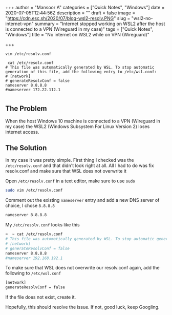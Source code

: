 +++
author = "Mansoor A"
categories = ["Quick Notes", "Windows"]
date = 2020-07-05T12:44:56Z
description = ""
draft = false
image = "https://cdn.esc.sh/2020/07/blog-wsl2-resolv.PNG"
slug = "wsl2-no-internet-vpn"
summary = "Internet stopped working on WSL2 after the host is connected to a VPN (Wireguard in my case)"
tags = ["Quick Notes", "Windows"]
title = "No internet on WSL2 while on VPN (Wireguard)"

+++


```
vim /etc/resolv.conf

 cat /etc/resolv.conf
# This file was automatically generated by WSL. To stop automatic generation of this file, add the following entry to /etc/wsl.conf:
# [network]
# generateResolvConf = false
nameserver 8.8.8.8
#nameserver 172.22.112.1
```



# 

## The Problem

When the host Windows 10 machine is connected to a VPN (Wireguard in my case) the WSL2 (Windows Subsystem For Linux Version 2) loses internet access.



## The Solution

In my case it was pretty simple. First thing I checked was the `/etc/resolv.conf` and that didn't look right at all. All I had to do was fix resolv.conf and make sure that WSL does not overwrite it

Open `/etc/resolv.conf` in a text editor, make sure to use `sudo`

```bash
sudo vim /etc/resolv.conf
```

Comment out the existing `nameserver` entry and add a new DNS server of choice, I chose `8.8.8.8`

```bash
nameserver 8.8.8.8
```

My `/etc/resolv.conf` looks like this

```bash
➜  ~ cat /etc/resolv.conf
# This file was automatically generated by WSL. To stop automatic generation of this file, add the following entry to /etc/wsl.conf:
# [network]
# generateResolvConf = false
nameserver 8.8.8.8
#nameserver 192.168.192.1
```

To make sure that WSL does not overwrite our resolv.conf again, add the following to `/etc/wsl.conf`

```bash
[network]
generateResolvConf = false
```

If the file does not exist, create it.

Hopefully, this should resolve the issue. If not, good luck, keep Googling.

